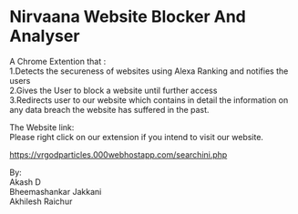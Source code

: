 # Nirvaana Website Blocker And Analyser

A Chrome Extention that :\
1.Detects the secureness of websites using Alexa Ranking and notifies the users\
2.Gives the User to block a website until further access\
3.Redirects user to our website which contains in detail the information on any data breach the website has suffered in the past.

The Website link:\
Please right click on our extension if you intend to visit our website.

https://vrgodparticles.000webhostapp.com/searchini.php

By:\
Akash D\
Bheemashankar Jakkani\
Akhilesh Raichur
